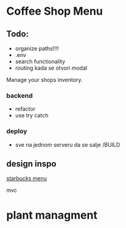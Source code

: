 # Coffee Shop Menu

## Todo:

- organize paths!!!!
- .env
- search functionality
- routing kada se otvori modal

Manage your shops inventory.

### backend

- refactor
- use try catch

### deploy
- sve na jednom serveru da se salje /BUILD

## design inspo

[starbucks menu](https://www.starbucks.com/menu)

mvc

# plant managment
